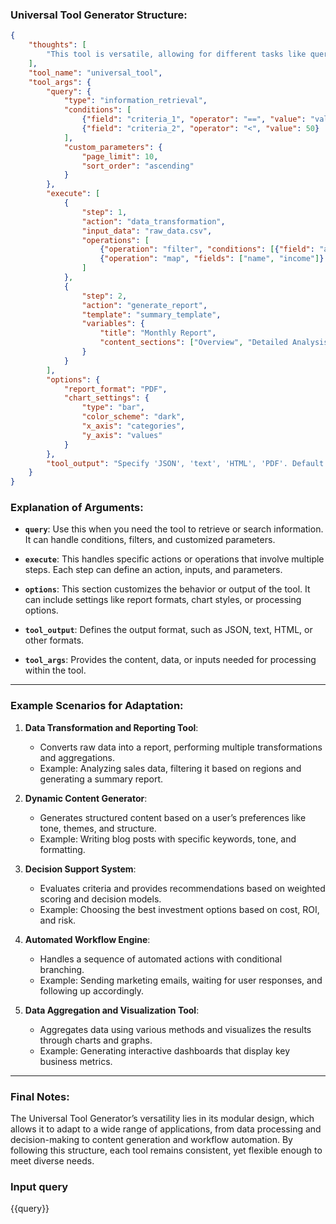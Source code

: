 ### **Universal Tool Generator Structure**:

```json
{
    "thoughts": [
        "This tool is versatile, allowing for different tasks like querying data, executing operations, and customizing outputs."
    ],
    "tool_name": "universal_tool",
    "tool_args": {
        "query": {
            "type": "information_retrieval",
            "conditions": [
                {"field": "criteria_1", "operator": "==", "value": "value1"},
                {"field": "criteria_2", "operator": "<", "value": 50}
            ],
            "custom_parameters": {
                "page_limit": 10,
                "sort_order": "ascending"
            }
        },
        "execute": [
            {
                "step": 1,
                "action": "data_transformation",
                "input_data": "raw_data.csv",
                "operations": [
                    {"operation": "filter", "conditions": [{"field": "age", "operator": ">", "value": 30}]},
                    {"operation": "map", "fields": ["name", "income"]}
                ]
            },
            {
                "step": 2,
                "action": "generate_report",
                "template": "summary_template",
                "variables": {
                    "title": "Monthly Report",
                    "content_sections": ["Overview", "Detailed Analysis", "Conclusions"]
                }
            }
        ],
        "options": {
            "report_format": "PDF",
            "chart_settings": {
                "type": "bar",
                "color_scheme": "dark",
                "x_axis": "categories",
                "y_axis": "values"
            }
        },
        "tool_output": "Specify 'JSON', 'text', 'HTML', 'PDF'. Default is 'JSON'."
    }
}
```

### **Explanation of Arguments**:

- **`query`**: Use this when you need the tool to retrieve or search information. It can handle conditions, filters, and customized parameters.
  
- **`execute`**: This handles specific actions or operations that involve multiple steps. Each step can define an action, inputs, and parameters.
  
- **`options`**: This section customizes the behavior or output of the tool. It can include settings like report formats, chart styles, or processing options.
  
- **`tool_output`**: Defines the output format, such as JSON, text, HTML, or other formats.

- **`tool_args`**: Provides the content, data, or inputs needed for processing within the tool.

---

### **Example Scenarios for Adaptation**:

1. **Data Transformation and Reporting Tool**:
    - Converts raw data into a report, performing multiple transformations and aggregations.
    - Example: Analyzing sales data, filtering it based on regions and generating a summary report.

2. **Dynamic Content Generator**:
    - Generates structured content based on a user’s preferences like tone, themes, and structure.
    - Example: Writing blog posts with specific keywords, tone, and formatting.

3. **Decision Support System**:
    - Evaluates criteria and provides recommendations based on weighted scoring and decision models.
    - Example: Choosing the best investment options based on cost, ROI, and risk.

4. **Automated Workflow Engine**:
    - Handles a sequence of automated actions with conditional branching.
    - Example: Sending marketing emails, waiting for user responses, and following up accordingly.

5. **Data Aggregation and Visualization Tool**:
    - Aggregates data using various methods and visualizes the results through charts and graphs.
    - Example: Generating interactive dashboards that display key business metrics.

---

### **Final Notes**:
The Universal Tool Generator’s versatility lies in its modular design, which allows it to adapt to a wide range of applications, from data processing and decision-making to content generation and workflow automation. By following this structure, each tool remains consistent, yet flexible enough to meet diverse needs.

### **Input query**

{{query}}